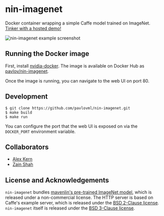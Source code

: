 # nin-imagenet

Docker container wrapping a simple Caffe model trained on ImageNet. [Tinker with a hosted demo!](http://omg.containers.pavlovml.com)

![nin-imagenet example screenshot](https://raw.githubusercontent.com/pavlovml/nin-imagenet/master/resources/screenshot.png)

## Running the Docker image

First, install [nvidia-docker](https://github.com/NVIDIA/nvidia-docker). The image is available on Docker Hub as [pavlov/nin-imagenet](https://hub.docker.com/r/pavlov/nin-imagenet).

Once the image is running, you can navigate to the web UI on port 80.

## Development

    $ git clone https://github.com/pavlovml/nin-imagenet.git
    $ make build
    $ make run

You can configure the port that the web UI is exposed on via the `DOCKER_PORT` environment variable.

## Collaborators

  * [Alex Kern](https://github.com/kern)
  * [Zain Shah](https://github.com/zan2434)

## License and Acknowledgements

`nin-imagenet` bundles [mavenlin's pre-trained ImageNet model](https://gist.github.com/mavenlin/d802a5849de39225bcc6), which is released under a non-commercial license. The HTTP server is based on Caffe's example server, which is released under the [BSD 2-Clause license](https://github.com/BVLC/caffe/blob/master/LICENSE). `nin-imagenet` itself is released under the [BSD 3-Clause license](https://github.com/pavlovml/nin-imagenet/blob/master/LICENSE).
